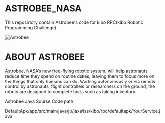 # ASTROBEE_NASA

This reposirtory contain Astrobee's code for kibo RPC(kibo Robotic Programming Challenge).

![Astrobee](https://1.bp.blogspot.com/-_KkwnawtmFk/X1qaYfctUII/AAAAAAABbH0/lEg1aOjnnzYNhtwvxwb1hcMWMQTQRpLVACLcBGAsYHQ/s1600/WhoppingDenseChick-size_restricted.gif)  

# ABOUT ASTROBEE

Astrobee, NASA’s new free-flying robotic system, will help astronauts reduce time they spend on routine duties, leaving them to focus more on the things that only humans can do. Working autonomously or via remote control by astronauts, flight controllers or researchers on the ground, the robots are designed to complete tasks such as taking inventory.

Astrobee Java Sourse Code path 

DefaultApk/app/src/main/java/jp/jaxa/iss/kibo/rpc/defaultapk/YourService.java
